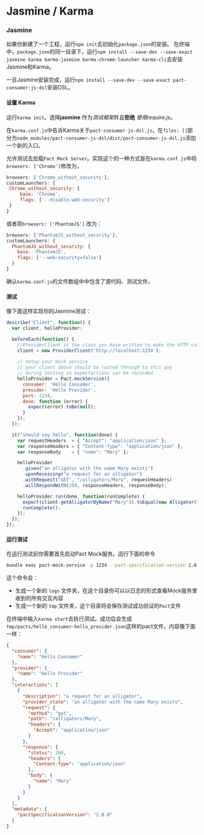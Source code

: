 # Jasmine / Karma

### Jasmine
如果你新建了一个工程，运行`npm init`去初始化`package.json`的安装。
在终端中，`package.json`的同一目录下，运行`npm install --save-dev --save-exact jasmine karma karma-jasmine karma-chrome-launcher karma-cli`去安装Jasmine和Karma。

一旦Jasmine安装完成，运行`npm install --save-dev --save-exact pact-consumer-js-dsl`安装DSL。

#### 设置 Karma
运行`karma init`。选择**jasmine** 作为*测试框架*并且**拒绝** *使用require.js*。

在`karma.conf.js`中告诉Karma关于`pact-consumer-js-dsl.js`。在`files: []`部分为`node_modules/pact-consumer-js-dsl/dist/pact-consumer-js-dsl.js`添加一个新的入口。

允许测试去加载`Pact Mock Server`。实现这个的一种方式是在`karma.conf.js`中将`browsers: ['Chrome']`修改为，

 ```javascript
browsers: ['Chrome_without_security'],
customLaunchers: {
  Chrome_without_security: {
      base: 'Chrome',
      flags: ['--disable-web-security']
  }
}
```
或者将`browsers: ['PhantomJS']` 改为：

```javascript
browsers: ['PhantomJS_without_security'],
customLaunchers: {
  PhantomJS_without_security: {
    base: 'PhantomJS',
    flags: ['--web-security=false']
  }
}
```

确认`karma.conf.js`的文件数组中中包含了源代码、测试文件。

#### 测试
像下面这样实现你的Jasmine测试：

```javascript
describe("Client", function() {
  var client, helloProvider;

  beforeEach(function() {
    //ProviderClient is the class you have written to make the HTTP calls to the provider
    client = new ProviderClient('http://localhost:1234');
    
    // setup your mock service
    // your client above should be routed through to this guy
    // during testing so expectactions can be recorded
    helloProvider = Pact.mockService({
      consumer: 'Hello Consumer',
      provider: 'Hello Provider',
      port: 1234,
      done: function (error) {
        expect(error).toBe(null);
      }
    });
  });

  it("should say hello", function(done) {
    var requestHeaders  = { "Accept": "application/json" };
    var responseHeaders = { "Content-Type": "application/json" };
    var responseBody    = { "name": "Mary" };

    helloProvider
      .given("an alligator with the name Mary exists")
      .uponReceiving("a request for an alligator")
      .withRequest("GET", "/alligators/Mary", requestHeaders)
      .willRespondWith(200, responseHeaders, responseBody);

    helloProvider.run(done, function(runComplete) {
      expect(client.getAlligatorByName("Mary")).toEqual(new Alligator("Mary"));
      runComplete();
    });
  });
});
```

#### 运行测试

在运行测试前你需要首先启动Pact Mock服务。运行下面的命令

```bash
bundle exec pact-mock-service -p 1234 --pact-specification-version 2.0.0 -l logs/pact.logs --pact-dir tmp/pacts
```

这个命令会：
* 生成一个新的 `logs` 文件夹，在这个目录你可以以日志的形式查看Mock服务里收到的所有交互内容
* 生成一个新的 `tmp` 文件夹，这个目录将会保存测试成功验证的`Pact`文件

在终端中输入`karma start`去执行测试。成功后会生成`tmp/pacts/hello_consumer-hello_provider.json`这样的pact文件，内容像下面一样：

```json
{
  "consumer": {
    "name": "Hello Consumer"
  },
  "provider": {
    "name": "Hello Provider"
  },
  "interactions": [
    {
      "description": "a request for an alligator",
      "provider_state": "an alligator with the name Mary exists",
      "request": {
        "method": "get",
        "path": "/alligators/Mary",
        "headers": {
          "Accept": "application/json"
        }
      },
      "response": {
        "status": 200,
        "headers": {
          "Content-Type": "application/json"
        },
        "body": {
          "name": "Mary"
        }
      }
    }
  ],
  "metadata": {
    "pactSpecificationVersion": "2.0.0"
  }
}
```
